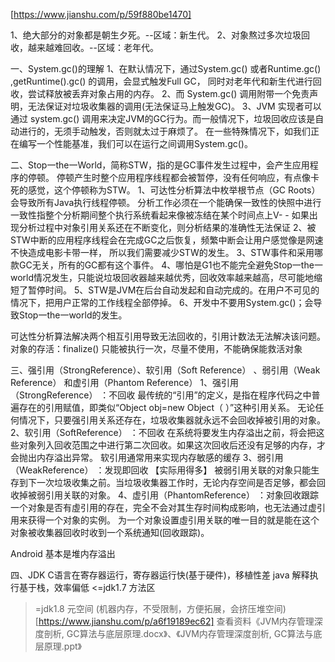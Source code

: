 
[https://www.jianshu.com/p/59f880be1470]

1、绝大部分的对象都是朝生夕死。--区域：新生代。
2、对象熬过多次垃圾回收，越来越难回收。--区域：老年代。

一、System.gc()的理解
1、在默认情况下，通过System.gc() 或者Runtime.gc() ,getRuntime().gc() 的调用，会显式触发Full GC，
   同时对老年代和新生代进行回收，尝试释放被丢弃对象占用的内存。
2、而 System.gc() 调用附带一个免责声明，无法保证对垃圾收集器的调用(无法保证马上触发GC)。
3、JVM 实现者可以通过 system.gc() 调用来决定JVM的GC行为。而一般情况下，垃圾回收应该是自动进行的，无须手动触发，否则就太过于麻烦了。
  在一些特殊情况下，如我们正在编写一个性能基准，我们可以在运行之间调用System.gc()。

二、Stop一the一World，简称STW，指的是GC事件发生过程中，会产生应用程序的停顿。
   停顿产生时整个应用程序线程都会被暂停，没有任何响应，有点像卡死的感觉，这个停顿称为STW。
1、可达性分析算法中枚举根节点（GC Roots）会导致所有Java执行线程停顿。
 分析工作必须在一个能确保一致性的快照中进行
 一致性指整个分析期间整个执行系统看起来像被冻结在某个时间点上V- - 如果出现分析过程中对象引用关系还在不断变化，则分析结果的准确性无法保证
2、被STW中断的应用程序线程会在完成GC之后恢复，频繁中断会让用户感觉像是网速不快造成电影卡带一样， 所以我们需要减少STW的发生。
3、STW事件和采用哪款GC无关，所有的GC都有这个事件。
4、哪怕是G1也不能完全避免Stop一the一world情况发生，只能说垃圾回收器越来越优秀，回收效率越来越高，尽可能地缩短了暂停时间。
5、STW是JVM在后台自动发起和自动完成的。在用户不可见的情况下，把用户正常的工作线程全部停掉。
6、开发中不要用System.gc()；会导致Stop一the一world的发生。

可达性分析算法解决两个相互引用导致无法回收的，引用计数法无法解决该问题。
对象的存活：finalize() 只能被执行一次，尽量不使用，不能确保能救活对象

三、强引用（StrongReference）、软引用（Soft Reference） 、弱引用（Weak Reference） 和虚引用（Phantom Reference） 
1、强引用（StrongReference） ：不回收
   最传统的“引用”的定义，是指在程序代码之中普遍存在的引用赋值，即类似“Object obj=new Object（ ）”这种引用关系。
   无论任何情况下，只要强引用关系还存在，垃圾收集器就永远不会回收掉被引用的对象。
2、软引用（SoftReference） ：不回收
   在系统将要发生内存溢出之前，将会把这些对象列入回收范围之中进行第二次回收。如果这次回收后还没有足够的内存，才会抛出内存溢出异常。
   软引用通常用来实现内存敏感的缓存
3、弱引用（WeakReference） ：发现即回收  【实际用得多】
   被弱引用关联的对象只能生存到下一次垃圾收集之前。当垃圾收集器工作时，无论内存空间是否足够，都会回收掉被弱引用关联的对象。
4、虚引用（PhantomReference） ：对象回收跟踪
   一个对象是否有虛引用的存在，完全不会对其生存时间构成影响，也无法通过虚引用来获得一个对象的实例。
   为一个对象设置虛引用关联的唯一目的就是能在这个对象被收集器回收时收到一个系统通知(回收跟踪)。
   
 Android 基本是堆内存溢出
   
四、JDK
   C语言在寄存器运行，寄存器运行快(基于硬件)，移植性差
   java 解释执行基于栈，效率偏低
   <=jdk1.7   方法区
   >=jdk1.8   元空间 (机器内存，不受限制，方便拓展，会挤压堆空间)
     [https://www.jianshu.com/p/a6f19189ec62]
   查看资料《JVM内存管理深度剖析, GC算法与底层原理.docx》、《JVM内存管理深度剖析, GC算法与底层原理.ppt》

